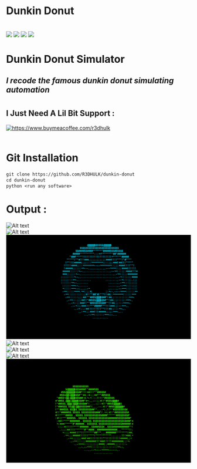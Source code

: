 <h1><b> Dunkin Donut</b></h1>

#
<img src="https://img.shields.io/badge/Python-3.10.5-blue"> <img src="https://img.shields.io/badge/Status-Final-orange"> <img src="https://img.shields.io/badge/FinalVersion-red"> <img src="https://img.shields.io/badge/Licence-MIT-yellowgreen">

#
<h1><b> Dunkin Donut Simulator </b></h1>
<h2><i> I recode the famous dunkin donut simulating automation</h2></i>

#
<h2 align="left"><b>I Just Need A Lil Bit Support : </b></h2>
<a href="https://www.buymeacoffee.com/r3dhulk"> <img align="center" src="https://cdn.buymeacoffee.com/buttons/v2/default-yellow.png" height="50" width="210" alt="https://www.buymeacoffee.com/r3dhulk" /></a><br><br>

#
<h1><b> Git Installation </b></h1>

```
git clone https://github.com/R3DHULK/dunkin-donut
cd dunkin-donut
python <run any software>
```

#
<h1><b> Output :</b></h1>

![Alt text](Screenshot%20(34).png%0D)<br>
![Alt text](Screenshot%20(35).png%0D) <br>
![Alt text](Screenshot%20(36).png)<br>
![Alt text](Screenshot%20(30).png%0D) <br>
![Alt text](Screenshot%20(31).png%0D) <br>
![Alt text](Screenshot%20(32).png%0D)<br> 
![Alt text](Screenshot%20(33).png)<br>

